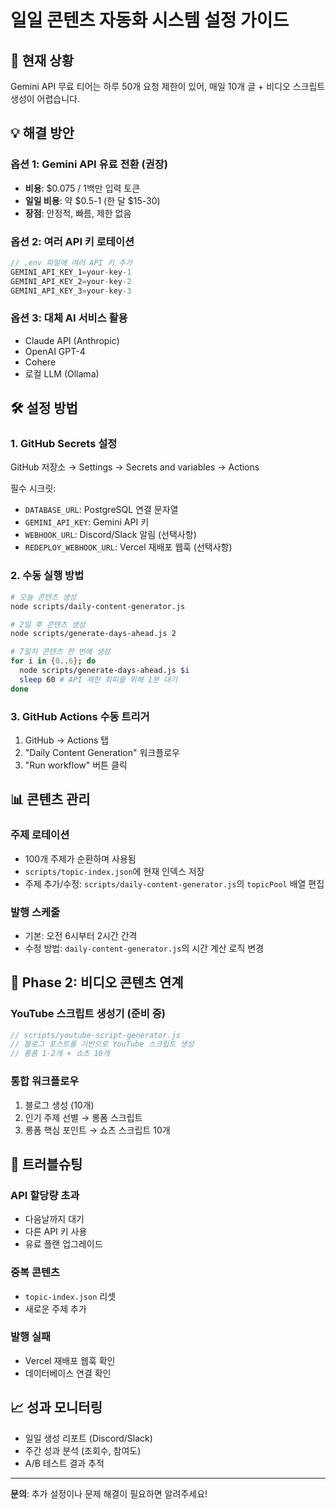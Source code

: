 # 일일 콘텐츠 자동화 시스템 설정 가이드

## 🚨 현재 상황
Gemini API 무료 티어는 하루 50개 요청 제한이 있어, 매일 10개 글 + 비디오 스크립트 생성이 어렵습니다.

## 💡 해결 방안

### 옵션 1: Gemini API 유료 전환 (권장)
- **비용**: $0.075 / 1백만 입력 토큰
- **일일 비용**: 약 $0.5-1 (한 달 $15-30)
- **장점**: 안정적, 빠름, 제한 없음

### 옵션 2: 여러 API 키 로테이션
```javascript
// .env 파일에 여러 API 키 추가
GEMINI_API_KEY_1=your-key-1
GEMINI_API_KEY_2=your-key-2
GEMINI_API_KEY_3=your-key-3
```

### 옵션 3: 대체 AI 서비스 활용
- Claude API (Anthropic)
- OpenAI GPT-4
- Cohere
- 로컬 LLM (Ollama)

## 🛠 설정 방법

### 1. GitHub Secrets 설정
GitHub 저장소 → Settings → Secrets and variables → Actions

필수 시크릿:
- `DATABASE_URL`: PostgreSQL 연결 문자열
- `GEMINI_API_KEY`: Gemini API 키
- `WEBHOOK_URL`: Discord/Slack 알림 (선택사항)
- `REDEPLOY_WEBHOOK_URL`: Vercel 재배포 웹훅 (선택사항)

### 2. 수동 실행 방법

```bash
# 오늘 콘텐츠 생성
node scripts/daily-content-generator.js

# 2일 후 콘텐츠 생성
node scripts/generate-days-ahead.js 2

# 7일치 콘텐츠 한 번에 생성
for i in {0..6}; do
  node scripts/generate-days-ahead.js $i
  sleep 60 # API 제한 회피를 위해 1분 대기
done
```

### 3. GitHub Actions 수동 트리거
1. GitHub → Actions 탭
2. "Daily Content Generation" 워크플로우
3. "Run workflow" 버튼 클릭

## 📊 콘텐츠 관리

### 주제 로테이션
- 100개 주제가 순환하며 사용됨
- `scripts/topic-index.json`에 현재 인덱스 저장
- 주제 추가/수정: `scripts/daily-content-generator.js`의 `topicPool` 배열 편집

### 발행 스케줄
- 기본: 오전 6시부터 2시간 간격
- 수정 방법: `daily-content-generator.js`의 시간 계산 로직 변경

## 🎥 Phase 2: 비디오 콘텐츠 연계

### YouTube 스크립트 생성기 (준비 중)
```javascript
// scripts/youtube-script-generator.js
// 블로그 포스트를 기반으로 YouTube 스크립트 생성
// 롱폼 1-2개 + 쇼츠 10개
```

### 통합 워크플로우
1. 블로그 생성 (10개)
2. 인기 주제 선별 → 롱폼 스크립트
3. 롱폼 핵심 포인트 → 쇼츠 스크립트 10개

## 🔧 트러블슈팅

### API 할당량 초과
- 다음날까지 대기
- 다른 API 키 사용
- 유료 플랜 업그레이드

### 중복 콘텐츠
- `topic-index.json` 리셋
- 새로운 주제 추가

### 발행 실패
- Vercel 재배포 웹훅 확인
- 데이터베이스 연결 확인

## 📈 성과 모니터링
- 일일 생성 리포트 (Discord/Slack)
- 주간 성과 분석 (조회수, 참여도)
- A/B 테스트 결과 추적

---

**문의**: 추가 설정이나 문제 해결이 필요하면 알려주세요!
